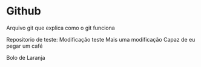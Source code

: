 # Github

Arquivo git que explica como o git funciona

Repositorio de teste: Modificação teste
Mais uma modificação
Capaz de eu pegar um café

Bolo de Laranja

